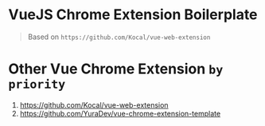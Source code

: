 # VueJS Chrome Extension Boilerplate
> Based on `https://github.com/Kocal/vue-web-extension`

# Other Vue Chrome Extension `by priority`
1. https://github.com/Kocal/vue-web-extension
2. https://github.com/YuraDev/vue-chrome-extension-template